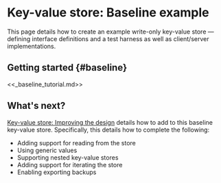 # Key-value store: Baseline example

This page details how to create an example write-only key-value
store — defining interface definitions and a test harness as well as client/server implementations.

## Getting started {#baseline}

<<_baseline_tutorial.md>>

## What's next?

[Key-value store: Improving the design](/docs/development/languages/fidl/examples/key_value_store/improving-key-value-store.md) details how to add to this baseline key-value
store. Specifically, this details how to complete the following:

+   Adding support for reading from the store
+   Using generic values
+   Supporting nested key-value stores
+   Adding support for iterating the store
+   Enabling exporting backups